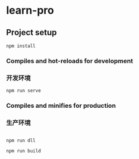 # learn-pro

## Project setup
```
npm install
```

### Compiles and hot-reloads for development
### 开发环境
```
npm run serve
```

### Compiles and minifies for production
### 生产环境
```

npm run dll

npm run build
```